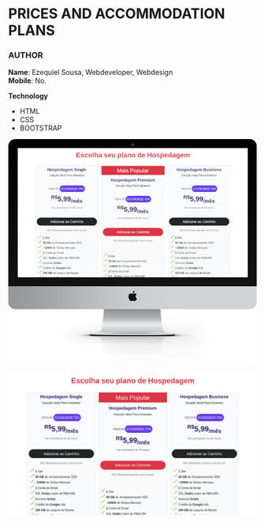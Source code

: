 # PRICES AND ACCOMMODATION PLANS

### AUTHOR
**Name**: Ezequiel Sousa, Webdeveloper, Webdesign<br>
**Mobile**: No.

**Technology**<br>
- HTML
- CSS
- BOOTSTRAP

![Pricing Plans Desktop](pricing-plans-desktop.png)

![Screenshot Pricing Plans](screenshot-pricing-plans.png)